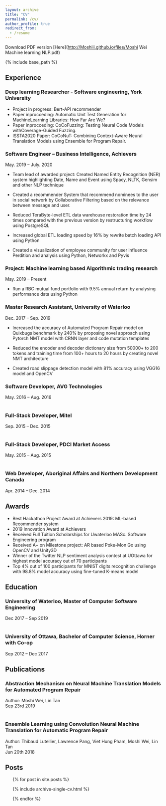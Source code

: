 ```yaml
---
layout: archive
title: "CV"
permalink: /cv/
author_profile: true
redirect_from:
  - /resume
---
```

Download PDF version [Here](http://Moshiii.github.io/files/Moshi Wei Machine learning NLP.pdf)

{% include base_path %}

## Experience

### Deep learning Researcher - Software engineering, York University
* Project in progress: Bert-API recommender
* Paper inprocceding: Automatic Unit Test Generation for MachineLearning Libraries: How Far Are We?
* Paper inprocceding: CoCoFuzzing: Testing Neural Code Models withCoverage-Guided Fuzzing.  
* ISSTA2020 Paper: CoCoNuT: Combining Context-Aware Neural Translation Models using Ensemble for Program Repair.  

### Software Engineer – Business Intelligence, Achievers
May. 2019 – July. 2020

*	Team lead of awarded project: Created Named Entity Recognition (NER) system highlighting Date, Name and Event using Spacy, NLTK, Gensim and other NLP technique

* Created a recommender System that recommend nominees to the user in social network by Collaborative Filtering based on the relevance between message and user.

* Reduced TeraByte-level ETL data warehouse restoration time by 24 times compared with the previous version by restructuring workflow using PostgreSQL

* Increased global ETL loading speed by 16% by rewrite batch loading API using Python

*	Created a visualization of employee community for user influence Perdition and analysis using Python, Networkx and Pyvis

### Project: Machine learning based Algorithmic trading research
May. 2019 – Present

* Run a RBC mutual fund portfolio with 9.5% annual return by analysing performance data using Python

### Master Research Assistant, University of Waterloo
Dec. 2017 – Sep. 2019

* Increased the accuracy of Automated Program Repair model on Quixbugs benchmark by 240% by proposing novel approach using Pytorch NMT model with CRNN layer and code mutation templates

* Reduced the encoder and decoder dictionary size from 50000+ to 200 tokens and training time from 100+ hours to 20 hours by creating novel NMT architecture

* Created road slippage detection model with 81% accuracy using VGG16 model and OpenCV

### Software Developer, AVG Technologies
May. 2016 – Aug. 2016
<br/><br/>
### Full-Stack Developer, Mitel
Sep. 2015 – Dec. 2015
<br/><br/>
### Full-Stack Developer, PDCI Market Access
May. 2015 – Aug. 2015
<br/><br/>
### Web Developer, Aboriginal Affairs and Northern Development Canada
Apr. 2014 – Dec. 2014
  
## Awards

* Best Hackathon Project Award at Achievers 2019: ML-based Recommender system       
* 2019 Innovation Award at Achievers
* Received Full Tuition Scholarships for Uwaterloo MASc. Software Engineering program
* Received A+ on Milestone project: AR based Poke-Mon Go using OpenCV and Unity3D
* Winner of the Twitter NLP sentiment analysis contest at UOttawa for highest model accuracy out of 70 participants 
* Top 4% out of 100 participants for MNIST digits recognition challenge with 98.8% model accuracy using fine-tuned K-means model	

## Education

### University of Waterloo, Master of Computer Software Engineering
Dec 2017 – Sep 2019
<br/><br/>
### University of Ottawa, Bachelor of Computer Science, Horner with Co-op
Sep 2012 –  Dec 2017

## Publications

### Abstraction Mechanism on Neural Machine Translation Models for Automated Program Repair
Author: Moshi Wei, Lin Tan  
Sep 23rd 2019
<br/><br/>
### Ensemble Learning using Convolution Neural Machine Translation for Automatic Program Repair
Author:  Thibaud Lutellier, Lawrence Pang, Viet Hung Pham, Moshi Wei, Lin Tan  
Jun 20th 2018


## Posts

<ul>{% for post in site.posts %}

{% include archive-single-cv.html %}

{% endfor %}</ul>
